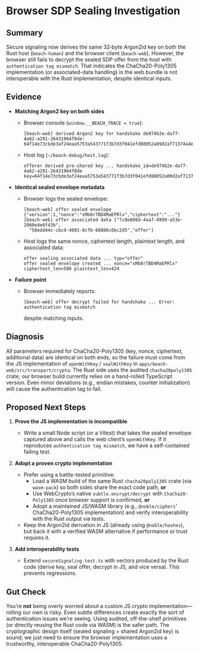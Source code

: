 # Browser SDP Sealing Investigation

## Summary

Secure signaling now derives the same 32‑byte Argon2id key on both the Rust host (`beach-human`) and the browser client (`beach-web`). However, the browser still fails to decrypt the sealed SDP offer from the host with `authentication tag mismatch`. That indicates the ChaCha20-Poly1305 implementation (or associated-data handling) in the web bundle is not interoperable with the Rust implementation, despite identical inputs.

## Evidence

- **Matching Argon2 key on both sides**
  - Browser console (`window.__BEACH_TRACE = true`):
    ```
    [beach-web] derived Argon2 key for handshake de974b2e-da77-4a62-a291-26431964f8de:
    64f14e73cbde3af24eaa5753a543771f3b7d3f041efd88052a09d2af71374a4e
    ```
  - Host log (`~/beach-debug/host.log`):
    ```
    offerer derived pre-shared key ... handshake_id=de974b2e-da77-4a62-a291-26431964f8de
    key=64f14e73cbde3af24eaa5753a543771f3b7d3f041efd88052a09d2af71374a4e
    ```

- **Identical sealed envelope metadata**
  - Browser logs the sealed envelope:
    ```
    [beach-web] offer sealed envelope {"version":1,"nonce":"sMb8rTBD4MaEPRlx","ciphertext":"..."}
    [beach-web] offer associated data ["7c0e608d-4aa7-4999-a53e-2060e4e6f43b",
      "50edd44c-cbcd-4601-8cfb-60806c0bc2d5","offer"]
    ```
  - Host logs the same nonce, ciphertext length, plaintext length, and associated data:
    ```
    offer sealing associated data ... typ="offer"
    offer sealed envelope created ... nonce="sMb8rTBD4MaEPRlx" ciphertext_len=588 plaintext_len=424
    ```

- **Failure point**
  - Browser immediately reports:
    ```
    [beach-web] offer decrypt failed for handshake ... Error: authentication tag mismatch
    ```
    despite matching inputs.

## Diagnosis

All parameters required for ChaCha20-Poly1305 (key, nonce, ciphertext, additional data) are identical on both ends, so the failure must come from the JS implementation of `openWithKey` / `sealWithKey` in `apps/beach-web/src/transport/crypto`. The Rust side uses the audited `chacha20poly1305` crate; our browser build currently relies on a hand-rolled TypeScript version. Even minor deviations (e.g., endian mistakes, counter initialization) will cause the authentication tag to fail.

## Proposed Next Steps

1. **Prove the JS implementation is incompatible**  
   - Write a small Node script (or a Vitest) that takes the sealed envelope captured above and calls the web client’s `openWithKey`. If it reproduces `authentication tag mismatch`, we have a self-contained failing test.

2. **Adopt a proven crypto implementation**
   - Prefer using a battle-tested primitive:
     - Load a WASM build of the same Rust `chacha20poly1305` crate (via `wasm-pack`) so both sides share the exact code path, **or**
     - Use WebCrypto’s native `subtle.encrypt/decrypt` with `ChaCha20-Poly1305` once browser support is confirmed, **or**
     - Adopt a maintained JS/WASM library (e.g., `@noble/ciphers`’ ChaCha20-Poly1305 implementation) and verify interoperability with the Rust output via tests.
   - Keep the Argon2id derivation in JS (already using `@noble/hashes`), but back it with a verified WASM alternative if performance or trust requires it.

3. **Add interoperability tests**
   - Extend `secureSignaling.test.ts` with vectors produced by the Rust code (derive key, seal offer, decrypt in JS, and vice versa). This prevents regressions.

## Gut Check

You’re **not** being overly worried about a custom JS crypto implementation—rolling our own is risky. Even subtle differences create exactly the sort of authentication issues we’re seeing. Using audited, off-the-shelf primitives (or directly reusing the Rust code via WASM) is the safer path. The cryptographic design itself (sealed signaling + shared Argon2id key) is sound; we just need to ensure the browser implementation uses a trustworthy, interoperable ChaCha20-Poly1305.

